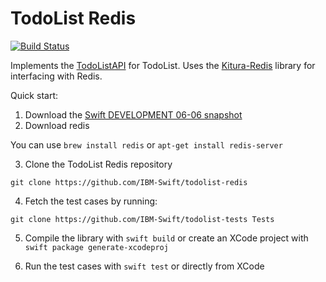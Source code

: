 # TodoList Redis

[![Build Status](https://travis-ci.org/IBM-Swift/todolist-redis.svg?branch=master)](https://travis-ci.org/IBM-Swift/todolist-redis)

Implements the [TodoListAPI](https://github.com/IBM-Swift/todolist-api) for TodoList. Uses the [Kitura-Redis](https://github.com/IBM-Swift/todolist-api) library for interfacing with Redis.

Quick start:

1. Download the [Swift DEVELOPMENT 06-06 snapshot](https://swift.org/download/#snapshots)
2. Download redis
  
  You can use `brew install redis` or `apt-get install redis-server`

3. Clone the TodoList Redis repository

  `git clone https://github.com/IBM-Swift/todolist-redis`
  
4. Fetch the test cases by running:

  `git clone https://github.com/IBM-Swift/todolist-tests Tests`

5. Compile the library with `swift build` or create an XCode project with `swift package generate-xcodeproj`

6. Run the test cases with `swift test` or directly from XCode
